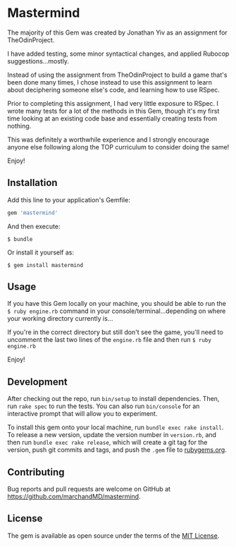 # Mastermind

The majority of this Gem was created by Jonathan Yiv as an assignment for TheOdinProject.

I have added testing, some minor syntactical changes, and applied Rubocop suggestions...mostly.

Instead of using the assignment from TheOdinProject to build a game that's been done many times, I chose instead to use this assignment to learn about deciphering someone else's code, and learning how to use RSpec.

Prior to completing this assignment, I had very little exposure to RSpec. I wrote many tests for a lot of the methods in this Gem, though it's my first time looking at an existing code base and essentially creating tests from nothing.

This was definitely a worthwhile experience and I strongly encourage anyone else following along the TOP curriculum to consider doing the same!

Enjoy!

## Installation

Add this line to your application's Gemfile:

```ruby
gem 'mastermind'
```

And then execute:

    $ bundle

Or install it yourself as:

    $ gem install mastermind

## Usage

If you have this Gem locally on your machine, you should be able to run the `$ ruby engine.rb` command in your console/terminal...depending on where your working directory currently is...

If you're in the correct directory but still don't see the game, you'll need to uncomment the last two lines of the `engine.rb` file and then run `$ ruby engine.rb`

Enjoy!

## Development

After checking out the repo, run `bin/setup` to install dependencies. Then, run `rake spec` to run the tests. You can also run `bin/console` for an interactive prompt that will allow you to experiment.

To install this gem onto your local machine, run `bundle exec rake install`. To release a new version, update the version number in `version.rb`, and then run `bundle exec rake release`, which will create a git tag for the version, push git commits and tags, and push the `.gem` file to [rubygems.org](https://rubygems.org).

## Contributing

Bug reports and pull requests are welcome on GitHub at https://github.com/marchandMD/mastermind.

## License

The gem is available as open source under the terms of the [MIT License](https://opensource.org/licenses/MIT).
